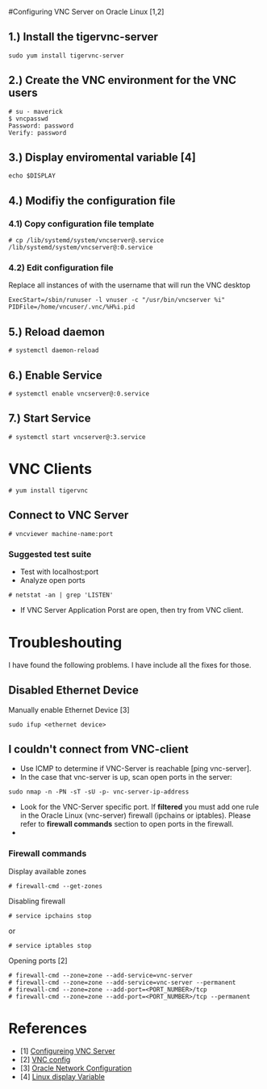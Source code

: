 #Configuring VNC Server on Oracle Linux [1,2]

## 1.) Install the **tigervnc-server**

```
sudo yum install tigervnc-server
```

## 2.) Create the VNC environment for the VNC users
```
# su - maverick
$ vncpasswd
Password: password
Verify: password
```

## 3.) Display enviromental variable [4]
```
echo $DISPLAY
```

## 4.) Modifiy the configuration file 

### 4.1) Copy configuration file template
```
# cp /lib/systemd/system/vncserver@.service /lib/systemd/system/vncserver@:0.service
```

### 4.2) Edit configuration file
Replace all instances of **<USER>** with the username that will run the VNC desktop
```
ExecStart=/sbin/runuser -l vnuser -c "/usr/bin/vncserver %i"
PIDFile=/home/vncuser/.vnc/%H%i.pid
```

## 5.) Reload daemon
```
# systemctl daemon-reload
```

## 6.) Enable Service
```
# systemctl enable vncserver@:0.service
```

## 7.) Start Service
```
# systemctl start vncserver@:3.service
```

# VNC Clients

```
# yum install tigervnc
```

## Connect to VNC Server
```
# vncviewer machine-name:port
```

### Suggested test suite
* Test with localhost:port
* Analyze open ports
```
# netstat -an | grep 'LISTEN'
```
* If VNC Server Application Porst are open, then try from VNC client.

# Troubleshouting
I have found the following problems. I have include all the fixes for those.

## Disabled Ethernet Device
 Manually enable Ethernet Device [3]
 ```
 sudo ifup <ethernet device>
 ```

## I couldn't connect from VNC-**client**
* Use ICMP to determine if VNC-Server is reachable [ping vnc-server].
* In the case that vnc-server is up, scan open ports in the server:
```
sudo nmap -n -PN -sT -sU -p- vnc-server-ip-address
```
* Look for the VNC-Server specific port. If **filtered** you must add one rule in the Oracle Linux (vnc-server) firewall (ipchains or iptables). Please refer to **firewall commands** section to open ports in the firewall.
* 

### Firewall commands
Display available zones
```
# firewall-cmd --get-zones
```

Disabling firewall
```
# service ipchains stop
```
or
```
# service iptables stop
```

Opening ports [2]
```
# firewall-cmd --zone=zone --add-service=vnc-server
# firewall-cmd --zone=zone --add-service=vnc-server --permanent
# firewall-cmd --zone=zone --add-port=<PORT_NUMBER>/tcp
# firewall-cmd --zone=zone --add-port=<PORT_NUMBER>/tcp --permanent
```


# References
* [1] [Configureing VNC Server](https://oracle-base.com/articles/linux/configuring-vnc-server-on-linux)
* [2] [VNC config](https://docs.oracle.com/cd/E52668_01/E54669/html/ol7-vnc-config.html)
* [3] [Oracle Network Configuration](https://docs.oracle.com/cd/E52668_01/E54669/html/ol7-s6-netconf.html)
* [4] [Linux display Variable](http://gerardnico.com/wiki/linux/display)